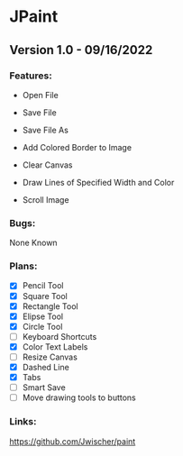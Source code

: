 # JPaint

## Version 1.0 - 09/16/2022

### Features:

-  Open File
  
-  Save File
  
-  Save File As
  
-  Add Colored Border to Image

-  Clear Canvas

-  Draw Lines of Specified Width and Color

-  Scroll Image

### Bugs:

None Known
  
  
### Plans:
- [X] Pencil Tool
- [X] Square Tool
- [X] Rectangle Tool
- [X] Elipse Tool
- [X] Circle Tool
- [ ] Keyboard Shortcuts
- [X] Color Text Labels
- [ ] Resize Canvas
- [X] Dashed Line
- [X] Tabs
- [ ] Smart Save
- [ ] Move drawing tools to buttons

### Links:

https://github.com/Jwischer/paint
